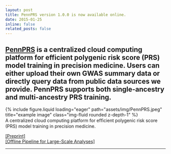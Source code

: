 ```yaml
---
layout: post
title: PennPRS version 1.0.0 is now available online.
date: 2015-01-25
inline: false
related_posts: false
---
```


## [PennPRS](https://pennprs.org/) is a centralized cloud computing platform for efficient polygenic risk score (PRS) model training in precision medicine. Users can either upload their own GWAS summary data or directly query data from public data sources we provide. PennPRS supports both single-ancestry and multi-ancestry PRS training.

<div class="row justify-content-sm-center">
    <div class="col-sm mt-3 mt-md-0">
        {% include figure.liquid loading="eager" path="assets/img/PennPRS.jpeg" title="example image" class="img-fluid rounded z-depth-1" %}
    </div>
</div>
<div class="caption">
    A centralized cloud computing platform for efﬁcient polygenic risk score (PRS) model training in precision medicine.
</div>

[[Preprint]](https://www.medrxiv.org/content/10.1101/2025.02.07.25321875v1)<br />
[[Offline Pipeline for Large-Scale Analyses]](https://github.com/PennPRS/Pipeline)<br />

---
